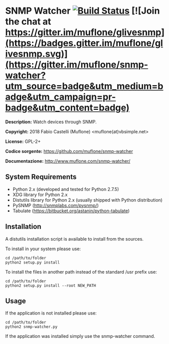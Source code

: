 SNMP Watcher [![Build Status](https://travis-ci.org/muflone/snmp-watcher.svg?branch=master)](https://travis-ci.org/muflone/glivesnmp) [![Join the chat at https://gitter.im/muflone/glivesnmp](https://badges.gitter.im/muflone/glivesnmp.svg)](https://gitter.im/muflone/snmp-watcher?utm_source=badge&utm_medium=badge&utm_campaign=pr-badge&utm_content=badge)
=====

**Description:** Watch devices through SNMP.

**Copyright:** 2018 Fabio Castelli (Muflone) <muflone(at)vbsimple.net>

**License:** GPL-2+

**Codice sorgente:** https://github.com/muflone/snmp-watcher

**Documentazione:** http://www.muflone.com/snmp-watcher/

System Requirements
-------------------

* Python 2.x (developed and tested for Python 2.7.5)
* XDG library for Python 2.x
* Distutils library for Python 2.x (usually shipped with Python distribution)
* PySNMP (<http://snmplabs.com/pysnmp/>)
* Tabulate (<https://bitbucket.org/astanin/python-tabulate>)

Installation
------------

A distutils installation script is available to install from the sources.

To install in your system please use:

    cd /path/to/folder
    python2 setup.py install

To install the files in another path instead of the standard /usr prefix use:

    cd /path/to/folder
    python2 setup.py install --root NEW_PATH

Usage
-----

If the application is not installed please use:

    cd /path/to/folder
    python2 snmp-watcher.py

If the application was installed simply use the snmp-watcher command.

